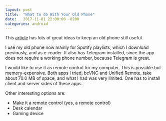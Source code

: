 ```yaml
---
layout: post
title:  "What to do With Your Old Phone"
date:   2017-11-01 22:00:00 -0200
categories: android
---
```


This [article][comp-world] has lots of great ideas
to keep an old phone still useful.

I use my old phone now mainly for Spotify playlists,
which I download previously, and as e-reader.
It also has Telegram installed, since the app does not
require a working phone number, because Telegram is great.

I would like to use it as remote control for my computer.
This is possible but memory-expensive. Both apps I tried,
bcVNC and Unified Remote, take about 70.0 MB of space,
and what I had was very limited. One has to install client
and server sides of these apps.

Other interesting options are:
- Make it a remote control (yes, a remote control)
- Desk calendar
- Gaming device

[comp-world]: https://www.computerworld.com/article/2487680/smartphones/smartphones-18-great-uses-for-an-old-android-device.html
